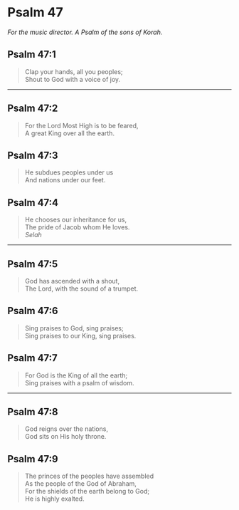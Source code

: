 # Psalm 47

_For the music director. A Psalm of the sons of Korah._

## Psalm 47:1

> Clap your hands, all you peoples;  
> Shout to God with a voice of joy.

---

## Psalm 47:2

> For the Lord Most High is to be feared,  
> A great King over all the earth.

## Psalm 47:3

> He subdues peoples under us  
> And nations under our feet.

## Psalm 47:4

> He chooses our inheritance for us,  
> The pride of Jacob whom He loves.  
> _Selah_

---

## Psalm 47:5

> God has ascended with a shout,  
> The Lord, with the sound of a trumpet.

## Psalm 47:6

> Sing praises to God, sing praises;  
> Sing praises to our King, sing praises.

## Psalm 47:7

> For God is the King of all the earth;  
> Sing praises with a psalm of wisdom.

---

## Psalm 47:8

> God reigns over the nations,  
> God sits on His holy throne.

## Psalm 47:9

> The princes of the peoples have assembled  
> As the people of the God of Abraham,  
> For the shields of the earth belong to God;  
> He is highly exalted.
